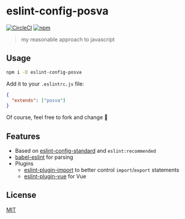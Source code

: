 # eslint-config-posva

[![CircleCI](https://img.shields.io/circleci/project/github/posva/eslint-config-posva.svg)](https://circleci.com/gh/posva/eslint-config-posva) [![npm](https://img.shields.io/npm/v/eslint-config-posva.svg)](https://www.npmjs.com/package/eslint-config-posva)

> my reasonable approach to javascript

## Usage

```bash
npm i -D eslint-config-posva
```

Add it to your `.eslintrc.js` file:

```json
{
  "extends": ["posva"]
}
```

Of course, feel free to fork and change 🙂

## Features

- Based on [eslint-config-standard](https://github.com/standard/eslint-config-standard) and `eslint:recommended`
- [babel-eslint](https://github.com/babel/babel-eslint) for parsing
- Plugins
  - [eslint-plugin-import](https://github.com/benmosher/eslint-plugin-import/) to better control `import`/`export` statements
  - [eslint-plugin-vue](https://github.com/vuejs/eslint-plugin-vue/) for Vue

## License

[MIT](http://opensource.org/licenses/MIT)
